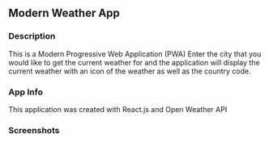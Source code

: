 ## Modern Weather App

### Description
This is a Modern Progressive Web Application (PWA)
Enter the city that you would like to get the current weather for and the application will display the current weather with an icon of the weather as well as the country code.

### App Info
This application was created with React.js and Open Weather API 

### Screenshots


